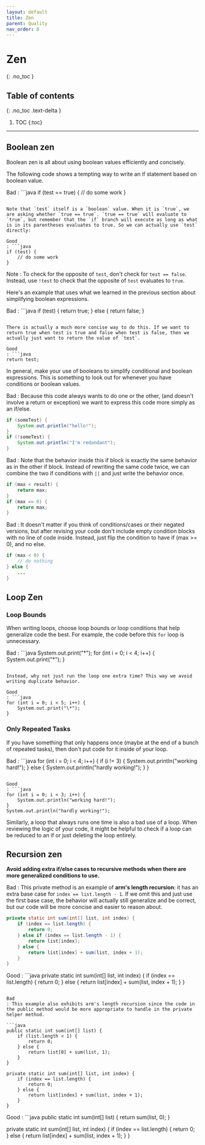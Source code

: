 ```yaml
---
layout: default
title: Zen
parent: Quality
nav_order: 8
---
```


# Zen
{: .no_toc }

## Table of contents
{: .no_toc .text-delta }

1. TOC
{:toc}

---

## Boolean zen

Boolean zen is all about using boolean values efficiently and concisely.

The following code shows a tempting way to write an if statement based on boolean value.

Bad
: ```java
  if (test == true) {
      // do some work
  }
  ```

Note that `test` itself is a `boolean` value. When it is `true`, we are asking whether `true == true`. `true == true` will evaluate to `true`, but remember that the `if` branch will execute as long as what is in its parentheses evaluates to true. So we can actually use `test` directly:

Good
: ```java
  if (test) {
      // do some work
  }
  ```

Note
: To check for the opposite of `test`, don't check for `test == false`. Instead, use `!test` to check that the opposite of `test` evaluates to `true`.

Here's an example that uses what we learned in the previous section about simplifying boolean expressions.

Bad
: ```java
  if (test) {
      return true;
  } else {
      return false;
  }
  ```

There is actually a much more concise way to do this. If we want to return true when test is true and false when test is false, then we actually just want to return the value of `test`.

Good
: ```java
  return test;
  ```

In general, make your use of booleans to simplify conditional and boolean expressions. This is something to look out for whenever you have conditions or boolean values.

Bad
: Because this code always wants to do one or the other, (and doesn't involve a return or exception) we want to express this code more simply as an if/else.

  ```java
  if (someTest) {
      System.out.println("hello!");
  }
  if (!someTest) {
      System.out.println("I'm redundant");
  }
  ```

Bad
: Note that the behavior inside this if block is exactly the same behavior as in the other if block. Instead of rewriting the same code twice, we can combine the two if conditions with `||` and just write the behavior once.

  ```java
  if (max < result) {
      return max;
  }
  if (max == 0) {
      return max;
  }
  ```

Bad
: It doesn't matter if you think of conditions/cases or their negated versions, but after revising your code don't include empty condition blocks with no line of code inside. Instead, just flip the condition to have if (max >= 0), and no else.

  ```java
  if (max < 0) {
      // do nothing
  } else {
      ...
  }
  ```

## Loop Zen

### Loop Bounds

When writing loops, choose loop bounds or loop conditions that help generalize code the best. For example, the code before this `for` loop is unnecessary.

Bad
: ```java
  System.out.print("\*");
  for (int i = 0; i < 4; i++) {
      System.out.print("\*");
  }
  ```

Instead, why not just run the loop one extra time? This way we avoid writing duplicate behavior.

Good
: ```java
  for (int i = 0; i < 5; i++) {
      System.out.print("\*");
  }
  ```

### Only Repeated Tasks

If you have something that only happens once (maybe at the end of a bunch of repeated tasks), then don't put code for it inside of your loop.

Bad
: ```java
  for (int i = 0; i < 4; i++) {
      if (i != 3) {
          System.out.println("working hard!");
      } else {
          System.out.println("hardly working!");
      }
  }
  ```

Good
: ```java
  for (int i = 0; i < 3; i++) {
      System.out.println("working hard!");
  }
  System.out.println("hardly working!");
  ```

Similarly, a loop that always runs one time is also a bad use of a loop. When reviewing the logic of your code, it might be helpful to check if a loop can be reduced to an if or just deleting the loop entirely.

## Recursion zen

**Avoid adding extra if/else cases to recursive methods when there are more generalized conditions to use.**

Bad
: This private method is an example of **arm's length recursion**: it has an extra base case for `index == list.length - 1`. If we omit this and just use the first base case, the behavior will actually still generalize and be correct, but our code will be more concise and easier to reason about.

  ```java
  private static int sum(int[] list, int index) {
      if (index == list.length) {
          return 0;
      } else if (index == list.length - 1) {
          return list[index];
      } else {
          return list[index] + sum(list, index + 1);
      }
  }
  ```

Good
: ```java
  private static int sum(int[] list, int index) {
      if (index == list.length) {
          return 0;
      } else {
          return list[index] + sum(list, index + 1);
      }
  }
  ```

Bad
: This example also exhibits arm's length recursion since the code in the public method would be more appropriate to handle in the private helper method.

  ```java
  public static int sum(int[] list) {
      if (list.length < 1) {
          return 0;
      } else {
          return list[0] + sum(list, 1);
      }
  }

  private static int sum(int[] list, int index) {
      if (index == list.length) {
          return 0;
      } else {
          return list[index] + sum(list, index + 1);
      }
  }
  ```

Good
: ```java
  public static int sum(int[] list) {
      return sum(list, 0);
  }

  private static int sum(int[] list, int index) {
      if (index == list.length) {
          return 0;
      } else {
          return list[index] + sum(list, index + 1);
      }
  }
  ```
